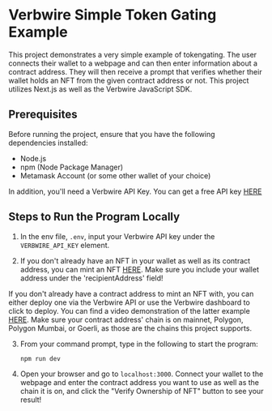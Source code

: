 # Verbwire Simple Token Gating Example

This project demonstrates a very simple example of tokengating. The user connects their wallet to a webpage and can then enter information about a contract address. They will then receive a prompt that verifies whether their wallet holds an NFT from the given contract address or not. This project utilizes Next.js as well as the Verbwire JavaScript SDK.

## Prerequisites

Before running the project, ensure that you have the following dependencies installed:
- Node.js
- npm (Node Package Manager)
- Metamask Account (or some other wallet of your choice)

In addition, you'll need a Verbwire API Key. You can get a free API key [HERE](https://www.verbwire.com/auth/register)

## Steps to Run the Program Locally

1. In the env file, `.env`, input your Verbwire API key under the `VERBWIRE_API_KEY` element.

2. If you don't already have an NFT in your wallet as well as its contract address, you can mint an NFT [HERE](https://docs.verbwire.com/reference/post_nft-mint-quickmintfromfile).  Make sure you include your wallet address under the 'recipientAddress' field!

If you don't already have a contract address to mint an NFT with, you can either deploy one via the Verbwire API or use the Verbwire dashboard to click to deploy. You can find a video demonstration of the latter example [HERE](https://www.youtube.com/watch?v=qeKoEA8Wn64). Make sure your contract address' chain is on mainnet, Polygon, Polygon Mumbai, or Goerli, as those are the chains this project supports.

3. From your command prompt, type in the following to start the program:

    ```bash
    npm run dev
    ```

4. Open your browser and go to `localhost:3000`. Connect your wallet to the webpage and enter the contract address you want to use as well as the chain it is on, and click the "Verify Ownership of NFT" button to see your result!
